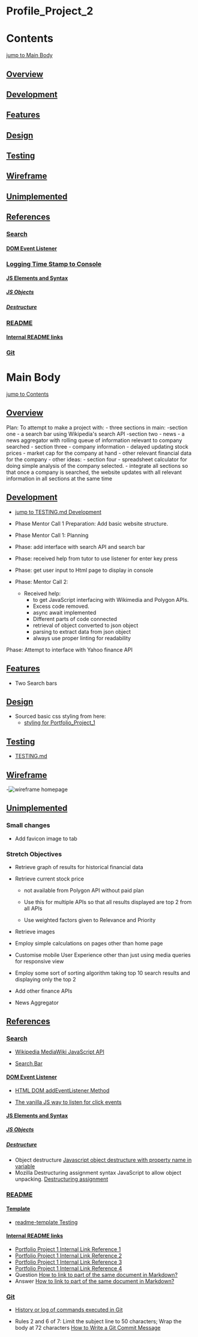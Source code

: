 # Profile_Project_2

# Contents <a id="contents-link-contents"></a>
[jump to Main Body](#main-body-link)
## [Overview](#overview-link) <a id="overview-link-contents"></a>
## [Development](#development-link) <a id="development-link-contents"></a>
## [Features](#features-link) <a id="features-link-contents"></a>
## [Design](#design-link) <a id="design-link-contents"></a>
## [Testing](#testing-link) <a id="testing-link-contents"></a>
## [Wireframe](#wireframe-link) <a id="wireframe-link-contents"></a>
## [Unimplemented](#unimplemented-link) <a id="unimplemented-link-contents"></a>
## [References](#references-link) <a id="references-link-contents"></a>
### [Search](#search-link) <a id="search-link-contents"></a>
#### [DOM Event Listener](#dom-event-listener-link) <a id="dom-event-listener-link-contents"></a>
### [Logging Time Stamp to Console](#logging-time-stamp-to-console-link) <a id="logging-time-stamp-to-console-link-contents"></a>
#### [JS Elements and Syntax](#js-elements-and-syntax-link) <a id="js-elements-and-syntax-link-contents"></a>
##### [JS Objects](#js-objects-link) <a id="js-objects-link-contents"></a>
##### [Destructure](#destructure-link) <a id="destructure-link-contents"></a>
### [README](#readme-link) <a id="readme-link-contents"></a>
#### [Internal README links](#internal-readme-links-link) <a id="internal-readme-links-link-contents"></a>
### [Git](#git-link) <a id="git-link-contents"></a>


# Main Body <a id="main-body-link"></a>
[jump to Contents](#contents-link-contents)

## [Overview](#overview-link-contents) <a id="overview-link"></a> 

Plan: To attempt to make a project with:
    - three sections in main:
        -section one
            - a search bar using Wikipedia's search API
        -section two
            - news
                - a news aggregator with rolling queue of information relevant to company searched
        - section three
            - company information
                - delayed updating stock prices
                - market cap for the company at hand
                - other relevant financial data for the company
    - other ideas:
        - section four
            - spreadsheet calculator for doing simple analysis of the company selected.
        - integrate all sections so that once a company is searched, the website updates with all relevant information in all sections at the same time

## [Development](#development-link-contents) <a id="development-link"></a>

- [jump to TESTING.md Development](TESTING.md/#development-link) <a id="development-link-contents"></a>

- Phase Mentor Call 1 Preparation: Add basic website structure.

- Phase Mentor Call 1: Planning

- Phase: add interface with search API and search bar

- Phase: received help from tutor to use listener for enter key press

- Phase: get user input to Html page to display in console

- Phase: Mentor Call 2:
    - Received help:
        - to get JavaScript interfacing with Wikimedia and Polygon APIs.
        - Excess code removed.
        - async await implemented
        - Different parts of code connected
        - retrieval of object converted to json object
        - parsing to extract data from json object
        - always use proper linting for readability

Phase: Attempt to interface with Yahoo finance API

## [Features](#features-link-contents) <a id="features-link"></a>

- Two Search bars

## [Design](#design-link-contents) <a id="design-link"></a>

- Sourced basic css styling from here:
    - [styling for Portfolio_Project_1](https://github.com/Coder731/Portfolio_Project_1/tree/main/assets/css)

## [Testing](#testing-link-contents) <a id="testing-link"></a>

- [TESTING.md](TESTING.md) <a id="testing-md-file-origin-link"></a>

## [Wireframe](#wireframe-link-contents) <a id="wireframe-link"></a>

-![wireframe homepage](assets/images/homepage_wireframe.png)

## [Unimplemented](#unimplemented-link-contents) <a id="unimplemented-link"></a>

### Small changes
- Add favicon image to tab

### Stretch Objectives
- Retrieve graph of results for historical financial data
- Retrieve current stock price
    - not available from Polygon API without paid plan

    - Use this for multiple APIs so that all results displayed are top 2 from all APIs
    - Use weighted factors given to Relevance and Priority
- Retrieve images
- Employ simple calculations on pages other than home page
- Customise mobile User Experience other than just using media queries for responsive view

- Employ some sort of sorting algorithm taking top 10 search results and displaying only the top 2

- Add other finance APIs

- News Aggregator

## [References](#references-link-contents) <a id="references-link"></a>

### [Search](#search-link-contents) <a id="search-link"></a>

- [Wikipedia MediaWiki JavaScript API](https://www.mediawiki.org/wiki/API:Search#JavaScript)

- [Search Bar](https://www.w3schools.com/howto/howto_css_searchbar.asp)

#### [DOM Event Listener](#dom-event-listener-link-contents) <a id="dom-event-listener-link"></a>

- [HTML DOM addEventListener Method](https://www.w3schools.com/jsref/met_element_addeventlistener.asp)

- [The vanilla JS way to listen for click events](https://gomakethings.com/listening-for-click-events-with-vanilla-javascript/#the-vanilla-js-way-to-listen-for-click-events)

#### [JS Elements and Syntax](#js-elements-and-syntax-link-contents) <a id="js-elements-and-syntax-link"></a>

##### [JS Objects](#js-objects-link-contents) <a id="js-objects-link"></a>

##### [Destructure](#destructure-link-contents) <a id="destructure-link"></a>

- Object destructure [Javascript object destructure with property name in variable](https://stackoverflow.com/questions/64895489/javascript-object-destructure-with-property-name-in-variable)
- Mozilla Destructuring assignment syntax JavaScript to allow object unpacking. [Destructuring assignment](https://developer.mozilla.org/en-US/docs/Web/JavaScript/Reference/Operators/Destructuring_assignment)

### [README](#readme-link-contents) <a id="readme-link"></a>

#### [Template](#template-link-contents) <a id="template-link"></a>

- [readme-template Testing](https://github.com/Code-Institute-Solutions/readme-template/blob/master/README.md#testing)

#### [Internal README links](#internal-readme-links-link-contents) <a id="internal-readme-links-link"></a>

- [Portfolio Project 1 Internal Link Reference 1](https://github.com/Coder731/Portfolio_Project_1#shorter-name-asterisk-padding-bullet-list-indent-nav-bug-bullet-nav-bug-2-)
- [Portfolio Project 1 Internal Link Reference 2](https://github.com/Coder731/Portfolio_Project_1#fixed_bugs)
- [Portfolio Project 1 Internal Link Reference 3](https://github.com/Coder731/Portfolio_Project_1#fixed-bugs-)
- [Portfolio Project 1 Internal Link Reference 4](https://github.com/Coder731/Portfolio_Project_1#bullet_nav_bug_2)
- Question [How to link to part of the same document in Markdown?](https://stackoverflow.com/questions/2822089/how-to-link-to-part-of-the-same-document-in-markdown)
- Answer [How to link to part of the same document in Markdown?](https://stackoverflow.com/a/6494918)

### [Git](#git-link-contents) <a id="git-link"></a>

- [History or log of commands executed in Git](https://stackoverflow.com/questions/7435452/history-or-log-of-commands-executed-in-git)

- Rules 2 and 6 of 7: Limit the subject line to 50 characters; Wrap the body at 72 characters [How to Write a Git Commit Message](https://chris.beams.io/posts/git-commit/)
